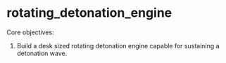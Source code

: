 # rotating_detonation_engine

Core objectives: 

1) Build a desk sized rotating detonation engine capable for sustaining a detonation wave.